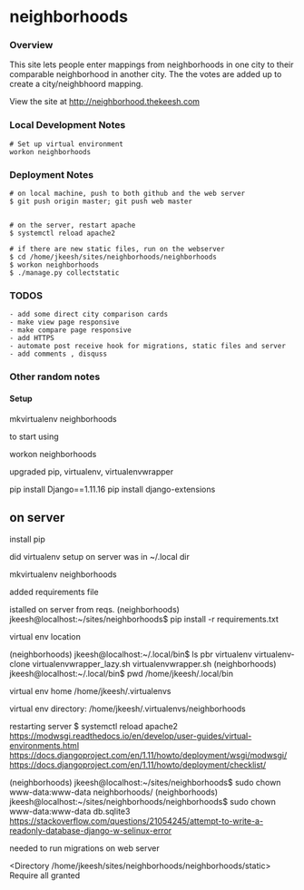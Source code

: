 # neighborhoods

### Overview

This site lets people enter mappings from neighborhoods in one city to their comparable neighborhood in another city. The the votes are added up to create a city/neighbhoord mapping. 

View the site at http://neighborhood.thekeesh.com


### Local Development Notes


    # Set up virtual environment
    workon neighborhoods


### Deployment Notes

    # on local machine, push to both github and the web server
    $ git push origin master; git push web master


    # on the server, restart apache
    $ systemctl reload apache2

    # if there are new static files, run on the webserver
    $ cd /home/jkeesh/sites/neighborhoods/neighborhoods
    $ workon neighborhoods
    $ ./manage.py collectstatic



### TODOS


    - add some direct city comparison cards
    - make view page responsive
    - make compare page responsive
    - add HTTPS
    - automate post receive hook for migrations, static files and server
    - add comments , disquss


### Other random notes

#### Setup

mkvirtualenv neighborhoods

to start using

workon neighborhoods


upgraded pip, virtualenv, virtualenvwrapper


pip install Django==1.11.16
pip install django-extensions

## on server

install pip 

did virtualenv setup on server
was in ~/.local dir

mkvirtualenv neighborhoods

added requirements file 

istalled on server from reqs.
(neighborhoods) jkeesh@localhost:~/sites/neighborhoods$ pip install -r requirements.txt 

virtual env location

(neighborhoods) jkeesh@localhost:~/.local/bin$ ls
pbr  virtualenv  virtualenv-clone  virtualenvwrapper_lazy.sh  virtualenvwrapper.sh
(neighborhoods) jkeesh@localhost:~/.local/bin$ pwd
/home/jkeesh/.local/bin

virtual env home /home/jkeesh/.virtualenvs

virtual env directory: /home/jkeesh/.virtualenvs/neighborhoods

restarting server
$ systemctl reload apache2
https://modwsgi.readthedocs.io/en/develop/user-guides/virtual-environments.html
https://docs.djangoproject.com/en/1.11/howto/deployment/wsgi/modwsgi/
https://docs.djangoproject.com/en/1.11/howto/deployment/checklist/

(neighborhoods) jkeesh@localhost:~/sites/neighborhoods$ sudo chown www-data:www-data neighborhoods/
(neighborhoods) jkeesh@localhost:~/sites/neighborhoods/neighborhoods$ sudo chown www-data:www-data db.sqlite3 
https://stackoverflow.com/questions/21054245/attempt-to-write-a-readonly-database-django-w-selinux-error

needed to run migrations on web server


<Directory /home/jkeesh/sites/neighborhoods/neighborhoods/static>
Require all granted
</Directory>



